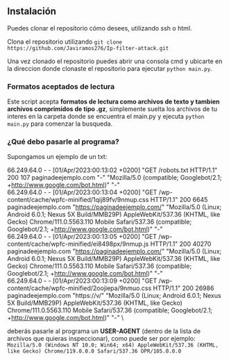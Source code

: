 ## Instalación
Puedes clonar el repositorio cómo desees, utilizando ssh o html.

Clona el repositorio utilizando ```git clone https://github.com/Javiramos276/Ip-filter-attack.git```

Una vez clonado el repositorio puedes abrir una consola cmd y ubicarte en la direccion donde clonaste el repositorio para ejecutar ```python main.py```.

### Formatos aceptados de lectura

Este script acepta **formatos de lectura como archivos de texto y tambien archivos comprimidos de tipo .gz**, simplemente suelta los archivos de tu interes en la carpeta donde se encuentra el main.py y ejecuta ```python main.py``` para comenzar la busqueda.


### ¿Qué debo pasarle al programa?
Supongamos un ejemplo de un txt:


66.249.64.0 - - [01/Apr/2023:00:13:02 +0200] "GET /robots.txt HTTP/1.1" 200 107 paginadeejemplo.com "-" "Mozilla/5.0 (compatible; Googlebot/2.1; +http://www.google.com/bot.html)" "-" \
66.249.64.0 - - [01/Apr/2023:00:13:04 +0200] "GET /wp-content/cache/wpfc-minified/1qij89fv/9nmup.css HTTP/1.1" 200 6645 paginadeejemplo.com "https://paginadeejemplo.com/" "Mozilla/5.0 (Linux; Android 6.0.1; Nexus 5X Build/MMB29P) AppleWebKit/537.36 (KHTML, like Gecko) Chrome/111.0.5563.110 Mobile Safari/537.36 (compatible; Googlebot/2.1; +http://www.google.com/bot.html)" "-" \
66.249.64.0 - - [01/Apr/2023:00:13:05 +0200] "GET /wp-content/cache/wpfc-minified/ei8498px/9nmup.js HTTP/1.1" 200 40270 paginadeejemplo.com "https://paginadeejemplo.com/" "Mozilla/5.0 (Linux; Android 6.0.1; Nexus 5X Build/MMB29P) AppleWebKit/537.36 (KHTML, like Gecko) Chrome/111.0.5563.110 Mobile Safari/537.36 (compatible; Googlebot/2.1; +http://www.google.com/bot.html)" "-" \
66.249.64.0 - - [01/Apr/2023:00:13:09 +0200] "GET /wp-content/cache/wpfc-minified/2oojiepa/9nmuo.css HTTP/1.1" 200 26986 paginadeejemplo.com "https://v/" "Mozilla/5.0 (Linux; Android 6.0.1; Nexus 5X Build/MMB29P) AppleWebKit/537.36 (KHTML, like Gecko) Chrome/111.0.5563.110 Mobile Safari/537.36 (compatible; Googlebot/2.1; +http://www.google.com/bot.html)" "-" \


deberás pasarle al programa un **USER-AGENT** (dentro de la lista de archivos que quieras inspeccionar), como puede ser por ejemplo: ```Mozilla/5.0 (Windows NT 10.0; Win64; x64) AppleWebKit/537.36 (KHTML, like Gecko) Chrome/119.0.0.0 Safari/537.36 OPR/105.0.0.0```

